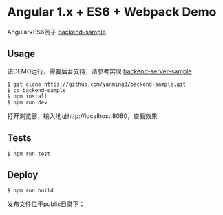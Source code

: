 # Angular 1.x + ES6 + Webpack Demo

Angular+ES6例子 [backend-sample](https://github.com/yanming3/backend-sample.git).

## Usage

该DEMO运行，需要后台支持，请参考实现 [backend-server-sample](https://github.com/yanming3/angular-demo-backend.git)

```shell
$ git clone https://github.com/yanming3/backend-sample.git
$ cd backend-sample
$ npm install
$ npm run dev
```

打开浏览器，输入地址http://localhost:8080，查看效果

## Tests

```shell
$ npm run test
```

## Deploy


```shell
$ npm run build
```

发布文件位于public目录下；
